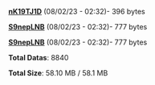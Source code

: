 [**nK19TJ1D**](/data/nK19TJ1D.txt) (08/02/23 - 02:32)- 396 bytes

[**S9nepLNB**](/data/S9nepLNB.txt) (08/02/23 - 02:32)- 777 bytes

[**S9nepLNB**](/data/S9nepLNB.txt) (08/02/23 - 02:32)- 777 bytes

**Total Datas**: 8840

**Total Size**: 58.10 MB / 58.1 MB